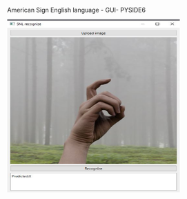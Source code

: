 American Sign English language  - GUI- PYSIDE6


<img src="https://github.com/proteus21/COMPUTER-VISION/blob/main/10_American_Sign_English_detection/SNL.JPG?raw=truee" width="400" height ="400">
